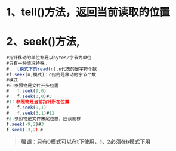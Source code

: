 # **1、tell()方法，返回当前读取的位置**

# **2、seek()方法,**

```javascript
#指针移动的单位都是以bytes/字节为单位
#只有一种情况特殊：
#	t模式下的read(n),n代表的是字符个数
#f.seek(n,模式)：n指的是移动的字节个数
#模式：
#0:参照物是文件开头位置
#	f.seek(9,0)
#	f.seek(3,0)#3
#1：参照物是当前指针所在位置
#	f.seek(9,1)
#	f,seek(3,1)#12
#2:参照物是文件末尾位置，应该倒移
f.seek(-9,2)#3
f.seek(-3,2）#
```

> **强调：只有0模式可以在t下使用，1、2必须在b模式下用**
